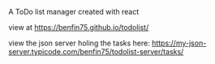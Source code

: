 A ToDo list manager created with react

view at https://benfin75.github.io/todolist/

view the json server holing the tasks here: https://my-json-server.typicode.com/benfin75/todolist-server/tasks/
